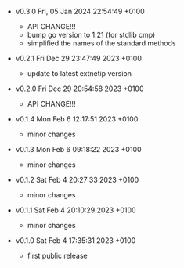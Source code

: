 * v0.3.0 Fri, 05 Jan 2024 22:54:49 +0100
    - API CHANGE!!!
    - bump go version to 1.21 (for stdlib cmp)
    - simplified the names of the standard methods

* v0.2.1 Fri Dec 29 23:47:49 2023 +0100
    - update to latest extnetip version

* v0.2.0 Fri Dec 29 20:54:58 2023 +0100
    - API CHANGE!!!

* v0.1.4 Mon Feb 6 12:17:51 2023 +0100
    - minor changes

* v0.1.3 Mon Feb 6 09:18:22 2023 +0100
    - minor changes

* v0.1.2 Sat Feb 4 20:27:33 2023 +0100
    - minor changes

* v0.1.1 Sat Feb 4 20:10:29 2023 +0100
    - minor changes

* v0.1.0 Sat Feb 4 17:35:31 2023 +0100
    - first public release
